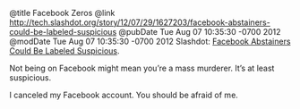 @title Facebook Zeros
@link http://tech.slashdot.org/story/12/07/29/1627203/facebook-abstainers-could-be-labeled-suspicious
@pubDate Tue Aug 07 10:35:30 -0700 2012
@modDate Tue Aug 07 10:35:30 -0700 2012
Slashdot: <a href="http://tech.slashdot.org/story/12/07/29/1627203/facebook-abstainers-could-be-labeled-suspicious">Facebook Abstainers Could Be Labeled Suspicious</a>.

Not being on Facebook might mean you’re a mass murderer. It’s at least suspicious.

I canceled my Facebook account. You should be afraid of me.
